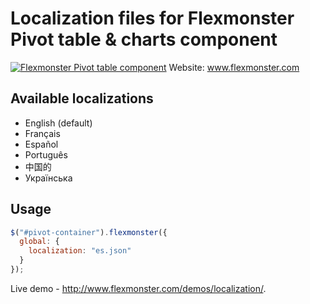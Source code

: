 # Localization files for Flexmonster Pivot table & charts component
[![Flexmonster Pivot table component](https://s3.amazonaws.com/flexmonster/github/fm-github-cover.png)](http://flexmonster.com)
Website: www.flexmonster.com

## Available localizations
- English (default)
- Français
- Español
- Português
- 中国的
- Українська

## Usage
```javaScript
$("#pivot-container").flexmonster({
  global: {
    localization: "es.json"
  }
});
```
Live demo - http://www.flexmonster.com/demos/localization/.
